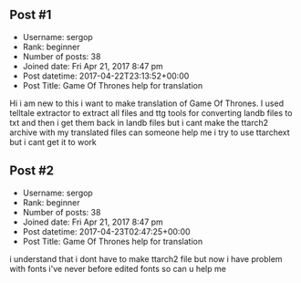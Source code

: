 ## Post #1
- Username: sergop
- Rank: beginner
- Number of posts: 38
- Joined date: Fri Apr 21, 2017 8:47 pm
- Post datetime: 2017-04-22T23:13:52+00:00
- Post Title: Game Of Thrones help for translation

Hi i am new to this i want to make translation of Game Of Thrones. I used telltale extractor to extract all files and ttg tools for converting landb files to txt and then i get them back in landb files but i cant make the ttarch2 archive with my translated files can someone help me i try to use ttarchext but i cant get it to work
## Post #2
- Username: sergop
- Rank: beginner
- Number of posts: 38
- Joined date: Fri Apr 21, 2017 8:47 pm
- Post datetime: 2017-04-23T02:47:25+00:00
- Post Title: Game Of Thrones help for translation

i understand that i dont have to make ttarch2 file but now i have problem with fonts i've never before edited fonts so can u help me
